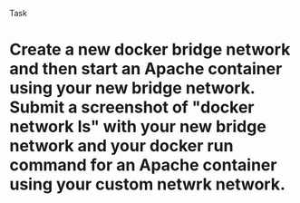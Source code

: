 Task 
# Create a new docker bridge network and then start an Apache container using your new bridge network. Submit a screenshot of "docker network ls" with your new bridge network and your docker run command for an Apache container using your custom netwrk network.
